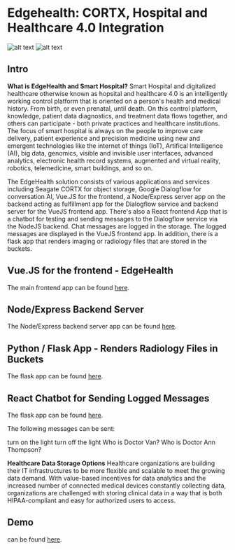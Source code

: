 # Edgehealth: CORTX, Hospital and Healthcare 4.0 Integration 

![alt text](https://www.seagate.com/www-content/product-content/storage/object-storage-software/_shared/images/enterprise-cortex-pdp-row1-content-image.png)
![alt text](https://edgehealthapp.s3.amazonaws.com/edgehealth-logo.png)

## Intro

**What is EdgeHealth and Smart Hospital?**
Smart Hospital and digitalized healthcare otherwise known as hopsital and healthcare 4.0 is an intelligently working control platform that is oriented on a person's health and medical history. From birth, or even prenatal, until death. On this control platform, knowledge, patient data diagnostics, and treatment data flows together, and others can participate - both private practices and healthcare institutions. The focus of smart hospital is always on the people to improve care delivery, patient experience and precision medicine using new and emergent technologies like the internet of things (IoT), Artifical Intelligence (AI), big data, genomics, visible and invisible user interfaces, advanced analytics, electronic health record systems, augmented and virtual reality, robotics, telemedicine, smart buildings, and so on.

The EdgeHealth solution consists of various applications and services including Seagate CORTX for object storage, Google Dialogflow for conversation AI, Vue.JS for the frontend, a Node/Express server app on the backend acting as fulfillment app for the Dialogflow service and backend server for the VueJS frontend app. There's also a React frontend App that is a chatbot for testing and sending messages to the Dialogflow service via the NodeJS backend. Chat messages are logged in the storage. The logged messages are displayed in the VueJS frontend app. In addition, there is a flask app that renders imaging or radiology files that are stored in the buckets.

## Vue.JS for the frontend - EdgeHealth
The main frontend app can be found [here](https://dashboard.heroku.com/apps/edgehealthapp).

## Node/Express Backend Server
The Node/Express backend server app can be found [here](https://vue-health-api.herokuapp.com/).

## Python / Flask App - Renders Radiology Files in Buckets
The flask app can be found [here](https://edgehealthradiology.herokuapp.com/).

## React Chatbot for Sending Logged Messages
The flask app can be found [here](https://edgehealth-chatbot.herokuapp.com/).

The following messages can be sent:

turn on the light
turn off the light
Who is Doctor Van?
Who is Doctor Ann Thompson?


**Healthcare Data Storage Options**
Healthcare organizations are building their IT infrastructures to be more flexible and scalable to meet the growing data demand. With value-based incentives for data analytics and the increased number of connected medical devices constantly collecting data, organizations are challenged with storing clinical data in a way that is both HIPAA-compliant and easy for authorized users to access.

## Demo
can be found [here](https://www.youtube.com/watch?v=cpatsqFkA2o).